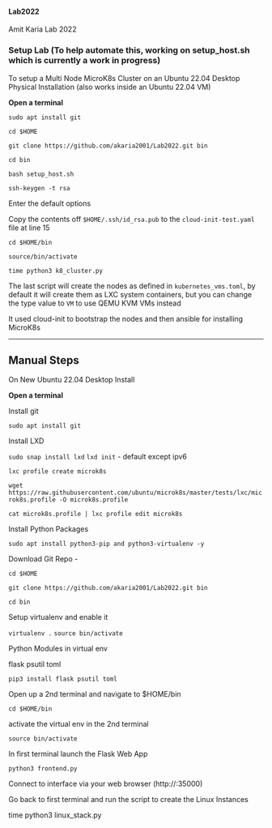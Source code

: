 #### Lab2022
Amit Karia Lab 2022

### Setup Lab (To help automate this, working on setup_host.sh which is currently a work in progress)

To setup a Multi Node MicroK8s Cluster on an Ubuntu 22.04 Desktop Physical Installation (also works inside an Ubuntu 22.04 VM)

**Open a terminal**

`sudo apt install git`

`cd $HOME`

`git clone https://github.com/akaria2001/Lab2022.git bin`

`cd bin`

`bash setup_host.sh`

`ssh-keygen -t rsa`

Enter the default options

Copy the contents off `$HOME/.ssh/id_rsa.pub` to the `cloud-init-test.yaml` file at line 15

`cd $HOME/bin`

`source/bin/activate`

`time python3 k8_cluster.py`

The last script will create the nodes as defined in `kubernetes_vms.toml`, by default it will create them as LXC system containers, but you can change the type value to `VM` to use QEMU KVM VMs instead

It used cloud-init to bootstrap the nodes and then ansible for installing MicroK8s

----------

## Manual Steps

On New Ubuntu 22.04 Desktop Install

**Open a terminal**

Install git

`sudo apt install git`

Install LXD

`sudo snap install lxd`
`lxd init` - default except ipv6

`lxc profile create microk8s`

`wget https://raw.githubusercontent.com/ubuntu/microk8s/master/tests/lxc/microk8s.profile -O microk8s.profile`

`cat microk8s.profile | lxc profile edit microk8s`

Install Python Packages

`sudo apt install python3-pip and python3-virtualenv -y`

Download Git Repo -

`cd $HOME`

`git clone https://github.com/akaria2001/Lab2022.git bin`

`cd bin`

Setup virtualenv and enable it

`virtualenv .`
`source bin/activate`

Python Modules in virtual env

flask
psutil
toml

`pip3 install flask psutil toml`

Open up a 2nd terminal and navigate to $HOME/bin

`cd $HOME/bin`

activate the virtual env in the 2nd terminal

`source bin/activate`

In first terminal launch the Flask Web App

`python3 frontend.py`

Connect to interface via your web browser (http://<ipaddress>:35000)

Go back to first terminal and run the script to create the Linux Instances

time python3 linux_stack.py
